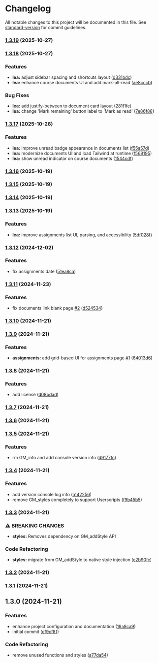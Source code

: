 # Changelog

All notable changes to this project will be documented in this file. See [standard-version](https://github.com/conventional-changelog/standard-version) for commit guidelines.

### [1.3.19](https://github.com/evannotfound/omnivox-optimizer/compare/v1.3.18...v1.3.19) (2025-10-27)

### [1.3.18](https://github.com/evannotfound/omnivox-optimizer/compare/v1.3.17...v1.3.18) (2025-10-27)


### Features

* **lea:** adjust sidebar spacing and shortcuts layout ([d331bdc](https://github.com/evannotfound/omnivox-optimizer/commit/d331bdc1490fc2f7b09d1cc54fd186e54b68857d))
* **lea:** enhance course documents UI and add mark-all-read ([ae8cccb](https://github.com/evannotfound/omnivox-optimizer/commit/ae8cccb0a8a96527b9a21212a02f98866fc58575))


### Bug Fixes

* **lea:** add justify-between to document card layout ([281f1fe](https://github.com/evannotfound/omnivox-optimizer/commit/281f1fe76d10ccc8c737d18dd46bce4f9533cfbe))
* **lea:** change 'Mark remaining' button label to 'Mark as read' ([7e86f88](https://github.com/evannotfound/omnivox-optimizer/commit/7e86f88de09164ccd7cfe3eb66359c6151e268b9))

### [1.3.17](https://github.com/evannotfound/omnivox-optimizer/compare/v1.3.16...v1.3.17) (2025-10-26)


### Features

* **lea:** improve unread badge appearance in documents list ([f55a57d](https://github.com/evannotfound/omnivox-optimizer/commit/f55a57dbefb0d1868e9913aa5fe7beba6759c1f9))
* **lea:** modernize documents UI and load Tailwind at runtime ([f568195](https://github.com/evannotfound/omnivox-optimizer/commit/f568195ea47118e37c2a4e376421050fac0d313f))
* **lea:** show unread indicator on course documents ([1544cdf](https://github.com/evannotfound/omnivox-optimizer/commit/1544cdff301f6acdcf8b876d152fc0eb51e92be8))

### [1.3.16](https://github.com/evannotfound/omnivox-optimizer/compare/v1.3.15...v1.3.16) (2025-10-19)

### [1.3.15](https://github.com/evannotfound/omnivox-optimizer/compare/v1.3.14...v1.3.15) (2025-10-19)

### [1.3.14](https://github.com/evannotfound/omnivox-optimizer/compare/v1.3.13...v1.3.14) (2025-10-19)

### [1.3.13](https://github.com/evannotfound/omnivox-optimizer/compare/v1.3.12...v1.3.13) (2025-10-19)


### Features

* **lea:** improve assignments list UI, parsing, and accessibility ([5df028f](https://github.com/evannotfound/omnivox-optimizer/commit/5df028f5baeec11437b6b5830c72c46c88934d0a))

### [1.3.12](https://github.com/evannotfound/omnivox-optimizer/compare/v1.3.11...v1.3.12) (2024-12-02)


### Features

* fix assignments date ([51ea8ca](https://github.com/evannotfound/omnivox-optimizer/commit/51ea8caf26a0c4dfd3d06d09f1c7f21dd27af59b))

### [1.3.11](https://github.com/evannotfound/omnivox-optimizer/compare/v1.3.10...v1.3.11) (2024-11-23)


### Features

* fix documents link blank page [#2](https://github.com/evannotfound/omnivox-optimizer/issues/2) ([d524534](https://github.com/evannotfound/omnivox-optimizer/commit/d524534b91a713e91b6e4eb1b27a59666a292703))

### [1.3.10](https://github.com/evannotfound/omnivox-optimizer/compare/v1.3.9...v1.3.10) (2024-11-21)

### [1.3.9](https://github.com/evannotfound/omnivox-optimizer/compare/v1.3.8...v1.3.9) (2024-11-21)


### Features

* **assignments:** add grid-based UI for assignments page [#1](https://github.com/evannotfound/omnivox-optimizer/issues/1) ([64013d6](https://github.com/evannotfound/omnivox-optimizer/commit/64013d6228a0886603c1d055934f7f12cf17af31))

### [1.3.8](https://github.com/evannotfound/omnivox-optimizer/compare/v1.3.7...v1.3.8) (2024-11-21)


### Features

* add license ([d08bdad](https://github.com/evannotfound/omnivox-optimizer/commit/d08bdad609726bc82d8879c18bc39a18777e259d))

### [1.3.7](https://github.com/evannotfound/omnivox-optimizer/compare/v1.3.6...v1.3.7) (2024-11-21)

### [1.3.6](https://github.com/evannotfound/omnivox-optimizer/compare/v1.3.5...v1.3.6) (2024-11-21)

### [1.3.5](https://github.com/evannotfound/omnivox-optimizer/compare/v1.3.4...v1.3.5) (2024-11-21)


### Features

* rm GM_info and add console version info ([d9177fc](https://github.com/evannotfound/omnivox-optimizer/commit/d9177fc261da3e0d761f7bc966289ec185125d4b))

### [1.3.4](https://github.com/evannotfound/omnivox-optimizer/compare/v1.3.3...v1.3.4) (2024-11-21)


### Features

* add version console log info ([a142256](https://github.com/evannotfound/omnivox-optimizer/commit/a1422566a74461bed4c8804f413ba2343cfae366))
* remove GM_styles completely to support Userscripts ([f9b45b5](https://github.com/evannotfound/omnivox-optimizer/commit/f9b45b59cc3c89cba34cc64d14e5cdd188eef9df))

### [1.3.3](https://github.com/evannotfound/omnivox-optimizer/compare/v1.3.2...v1.3.3) (2024-11-21)


### ⚠ BREAKING CHANGES

* **styles:** Removes dependency on GM_addStyle API

### Code Refactoring

* **styles:** migrate from GM_addStyle to native style injection ([c2b90fc](https://github.com/evannotfound/omnivox-optimizer/commit/c2b90fc60b7e94b22b85b67341a137d77e46a684))

### [1.3.2](https://github.com/evannotfound/omnivox-optimizer/compare/v1.3.1...v1.3.2) (2024-11-21)

### [1.3.1](https://github.com/evannotfound/omnivox-optimizer/compare/v1.3.0...v1.3.1) (2024-11-21)

## 1.3.0 (2024-11-21)


### Features

* enhance project configuration and documentation ([19a8ca9](https://github.com/evannotfound/omnivox-optimizer/commit/19a8ca99383fb6f94f1e5b8969835dda77c93714))
* initial commit ([cf9cf81](https://github.com/evannotfound/omnivox-optimizer/commit/cf9cf8185ede854358a0a42f35936f39bf74aaa5))


### Code Refactoring

* remove unused functions and styles ([a77da54](https://github.com/evannotfound/omnivox-optimizer/commit/a77da5473b7b1532db37e13d539dc4f367ab747e))
